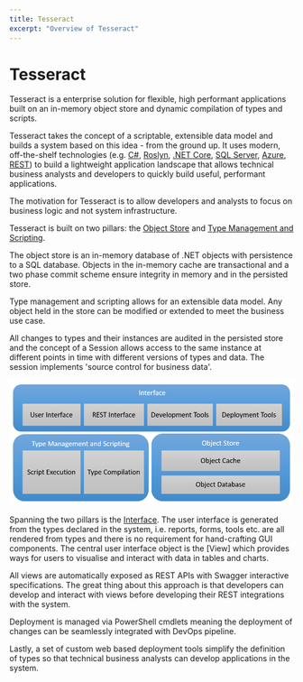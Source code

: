 ```yaml
---
title: Tesseract
excerpt: "Overview of Tesseract"
---
```

# Tesseract

Tesseract is a enterprise solution for flexible, high performant applications built on an in-memory object store and dynamic compilation of types and scripts.

Tesseract takes the concept of a scriptable, extensible data model and builds a system based on this idea - from the ground up. It uses modern, off-the-shelf technologies (e.g. [C#], [Roslyn], [.NET Core], [SQL Server], [Azure], [REST]) to build a lightweight application landscape that allows technical business analysts and developers to quickly build useful, performant applications.

The motivation for Tesseract is to allow developers and analysts to focus on business logic and not system infrastructure.

Tesseract is built on two pillars: the [Object Store] and [Type Management and Scripting].

The object store is an in-memory database of .NET objects with persistence to a SQL database. Objects in the in-memory cache are transactional and a two phase commit scheme ensure integrity in memory and in the persisted store.

Type management and scripting allows for an extensible data model. Any object held in the store can be modified or extended to meet the business use case.

All changes to types and their instances are audited in the persisted store and the concept of a Session allows access to the same instance at different points in time with different versions of types and data. The session implements 'source control for business data'.

![Architecture](images/Architecture.png)

Spanning the two pillars is the [Interface]. The user interface is generated from the types declared in the system, i.e. reports, forms, tools etc. are all rendered from types and there is no requirement for hand-crafting GUI components. The central user interface object is the [View] which provides ways for users to visualise and interact with data in tables and charts. 

All views are automatically exposed as REST APIs with Swagger interactive specifications. The great thing about this approach is that developers can develop and interact with views before developing their REST integrations with the system.

Deployment is managed via PowerShell cmdlets meaning the deployment of changes can be seamlessly integrated with DevOps pipeline.

Lastly, a set of custom web based deployment tools simplify the definition of types so that technical business analysts can develop applications in the system.

[Object Store]: todo
[Type Management and Scripting]: todo
[Interface]: todo
[C#]: https://en.wikipedia.org/wiki/C_Sharp_(programming_language)
[Roslyn]: https://en.wikipedia.org/wiki/Roslyn_(compiler)
[.NET Core]: https://en.wikipedia.org/wiki/.NET
[SQL Server]: https://en.wikipedia.org/wiki/Microsoft_SQL_Server
[Azure]: https://en.wikipedia.org/wiki/Microsoft_Azure
[REST]: https://en.wikipedia.org/wiki/Representational_state_transfer